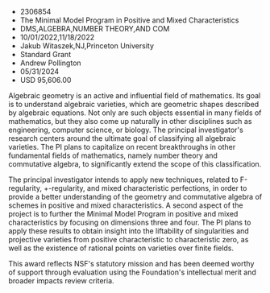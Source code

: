 
* 2306854
* The Minimal Model Program in Positive and Mixed Characteristics
* DMS,ALGEBRA,NUMBER THEORY,AND COM
* 10/01/2022,11/18/2022
* Jakub Witaszek,NJ,Princeton University
* Standard Grant
* Andrew Pollington
* 05/31/2024
* USD 95,606.00

Algebraic geometry is an active and influential field of mathematics. Its goal
is to understand algebraic varieties, which are geometric shapes described by
algebraic equations. Not only are such objects essential in many fields of
mathematics, but they also come up naturally in other disciplines such as
engineering, computer science, or biology. The principal investigator's research
centers around the ultimate goal of classifying all algebraic varieties. The PI
plans to capitalize on recent breakthroughs in other fundamental fields of
mathematics, namely number theory and commutative algebra, to significantly
extend the scope of this classification.

The principal investigator intends to apply new techniques, related to
F-regularity, +-regularity, and mixed characteristic perfections, in order to
provide a better understanding of the geometry and commutative algebra of
schemes in positive and mixed characteristics. A second aspect of the project is
to further the Minimal Model Program in positive and mixed characteristics by
focusing on dimensions three and four. The PI plans to apply these results to
obtain insight into the liftability of singularities and projective varieties
from positive characteristic to characteristic zero, as well as the existence of
rational points on varieties over finite fields.

This award reflects NSF's statutory mission and has been deemed worthy of
support through evaluation using the Foundation's intellectual merit and broader
impacts review criteria.

